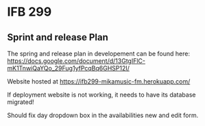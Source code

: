 # IFB 299

## Sprint and release Plan
The spring and release plan in developement can be found here:
https://docs.google.com/document/d/13GtgIFlC-mK1TnwiQaYQo_29Fug1yfPcqBq6GHSP12I/

Website hosted at https://ifb299-mikamusic-fm.herokuapp.com/

If deployment website is not working, it needs to have its database migrated!

Should fix day dropdown box in the availabilities new and edit form.
